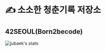# ✍️ 소소한 청춘기록 저장소

## 42SEOUL(Born2becode)
![jubaek's stats](https://badge42.herokuapp.com/api/stats/jubaek)
